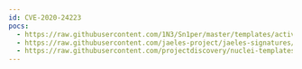 ```yaml
---
id: CVE-2020-24223
pocs:
  - https://raw.githubusercontent.com/1N3/Sn1per/master/templates/active/CVE-2020-24223_-_Mara_CMS_7.5_Reflective_XSS.sh
  - https://raw.githubusercontent.com/jaeles-project/jaeles-signatures/master/cves/mara-cms-reflective-xss-cve-2020-24223.yaml
  - https://raw.githubusercontent.com/projectdiscovery/nuclei-templates/master/cves/CVE-2020-24223.yaml
---
```

